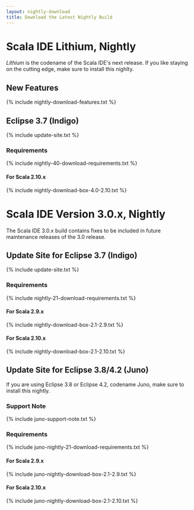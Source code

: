 ```yaml
---
layout: nightly-download
title: Download the Latest Nightly Build
---
```


# Scala IDE Lithium, Nightly
*Lithium* is the codename of the Scala IDE's next release. If you like staying on the cutting edge, make sure to install this nighlty.

## New Features
{% include nightly-download-features.txt %}

## Eclipse 3.7 (Indigo)
{% include update-site.txt %}

### Requirements
{% include nightly-40-download-requirements.txt %}

#### For Scala 2.10.x
{% include nightly-download-box-4.0-2.10.txt %}


# Scala IDE Version 3.0.x, Nightly
The Scala IDE 3.0.x build contains fixes to be included in future maintenance releases of the 3.0 release.

## Update Site for Eclipse 3.7 (Indigo)
{% include update-site.txt %}

### Requirements
{% include nightly-21-download-requirements.txt %}

#### For Scala 2.9.x
{% include nightly-download-box-2.1-2.9.txt %}

#### For Scala 2.10.x
{% include nightly-download-box-2.1-2.10.txt %}

## Update Site for Eclipse 3.8/4.2 (Juno)
If you are using Eclipse 3.8 or Eclipse 4.2, codename Juno, make sure to install this nightly.

### Support Note
{% include juno-support-note.txt %}

### Requirements
{% include juno-nightly-21-download-requirements.txt %}

#### For Scala 2.9.x
{% include juno-nightly-download-box-2.1-2.9.txt %}

#### For Scala 2.10.x
{% include juno-nightly-download-box-2.1-2.10.txt %}
